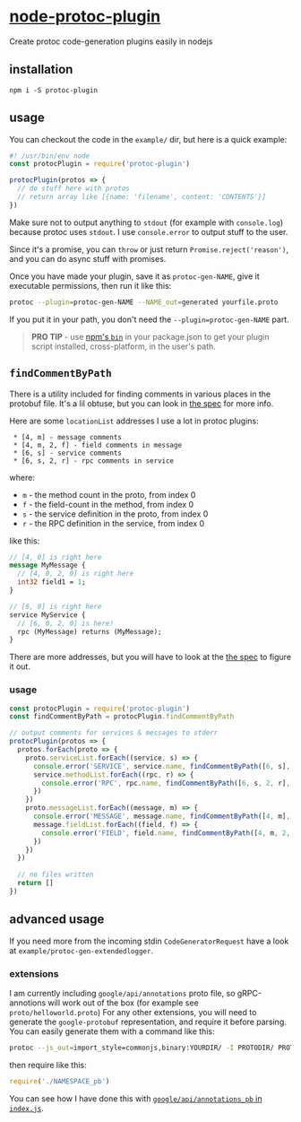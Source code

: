 # [node-protoc-plugin](https://www.npmjs.com/package/protoc-plugin)

Create protoc code-generation plugins easily in nodejs


## installation

`npm i -S protoc-plugin`


## usage

You can checkout the code in the `example/` dir, but here is a quick example:

```js
#! /usr/bin/env node
const protocPlugin = require('protoc-plugin')

protocPlugin(protos => {
  // do stuff here with protos
  // return array like [{name: 'filename', content: 'CONTENTS'}]
})
```

Make sure not to output anything to `stdout` (for example with `console.log`) because protoc uses `stdout`. I use `console.error` to output stuff to the user.

Since it's a promise, you can `throw` or just return `Promise.reject('reason')`, and you can do async stuff with promises.

Once you have made your plugin, save it as `protoc-gen-NAME`, give it executable permissions, then run it like this:

```sh
protoc --plugin=protoc-gen-NAME --NAME_out=generated yourfile.proto
```

If you put it in your path, you don't need the `--plugin=protoc-gen-NAME` part.

> **PRO TIP** - use [npm's `bin`](https://docs.npmjs.com/files/package.json#bin) in your package.json to get your plugin script installed, cross-platform, in the user's path.

## `findCommentByPath`

There is a utility included for finding comments in various places in the protobuf file. It's a lil obtuse, but you can look in [the spec](https://github.com/google/protobuf/blob/master/src/google/protobuf/descriptor.proto#L720-L799) for more info.

Here are some `locationList` addresses I use a lot in protoc plugins:

```
 * [4, m] - message comments
 * [4, m, 2, f] - field comments in message
 * [6, s] - service comments
 * [6, s, 2, r] - rpc comments in service
```

where:

* `m` - the method count in the proto, from index 0
* `f` - the field-count in the method, from index 0
* `s` - the service definition in the proto, from index 0
* `r` - the RPC definition in the service, from index 0

like this:

```proto
// [4, 0] is right here 
message MyMessage {
  // [4, 0, 2, 0] is right here
  int32 field1 = 1;
}

// [6, 0] is right here
service MyService {
  // [6, 0, 2, 0] is here!
  rpc (MyMessage) returns (MyMessage);
}
```

There are more addresses, but you will have to look at the [the spec](https://github.com/google/protobuf/blob/master/src/google/protobuf/descriptor.proto#L720-L799) to figure it out.

### usage

```js
const protocPlugin = require('protoc-plugin')
const findCommentByPath = protocPlugin.findCommentByPath

// output comments for services & messages to stderr
protocPlugin(protos => {
  protos.forEach(proto => {
    proto.serviceList.forEach((service, s) => {
      console.error('SERVICE', service.name, findCommentByPath([6, s], proto.sourceCodeInfo.locationList))
      service.methodList.forEach((rpc, r) => {
        console.error('RPC', rpc.name, findCommentByPath([6, s, 2, r], proto.sourceCodeInfo.locationList))
      })
    })
    proto.messageList.forEach((message, m) => {
      console.error('MESSAGE', message.name, findCommentByPath([4, m], proto.sourceCodeInfo.locationList))
      message.fieldList.forEach((field, f) => {
        console.error('FIELD', field.name, findCommentByPath([4, m, 2, f], proto.sourceCodeInfo.locationList))
      })
    })
  })
  
  // no files written
  return []
})

```


## advanced usage

If you need more from the incoming stdin `CodeGeneratorRequest` have a look at `example/protoc-gen-extendedlogger`.

### extensions

I am currently including `google/api/annotations` proto file, so gRPC-annotions will work out of the box (for example see `proto/helloworld.proto`) For any other extensions, you will need to generate the `google-protobuf` representation, and require it before parsing. You can easily generate them with a command like this:

```sh
protoc --js_out=import_style=commonjs,binary:YOURDIR/ -I PROTODIR/ PROTODIR/YOURFILE.proto
```

then require like this:

```js
require('./NAMESPACE_pb')
```

You can see how I have done this with [`google/api/annotations_pb` in `index.js`](https://github.com/konsumer/node-protoc-plugin/blob/master/src/index.js#L6).
